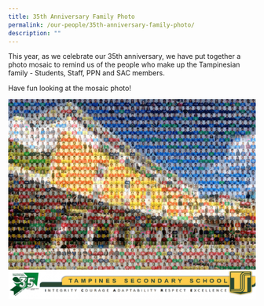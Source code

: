 ```yaml
---
title: 35th Anniversary Family Photo
permalink: /our-people/35th-anniversary-family-photo/
description: ""
---
```

This year, as we celebrate our 35th anniversary, we have put together a photo mosaic to remind us of the people who make up the Tampinesian family - Students, Staff, PPN and SAC members.  
  
Have fun looking at the mosaic photo!

![](/images/35th%20Anniversary%20Family%20Photo.jpg)